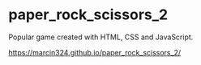 # paper_rock_scissors_2

Popular game created with HTML, CSS and JavaScript.

https://marcin324.github.io/paper_rock_scissors_2/
